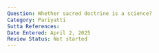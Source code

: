 ```yaml
---
Question: Whether sacred doctrine is a science?
Category: Pariyatti
Sutta References:
Date Entered: April 2, 2025
Review Status: Not started
---
```

